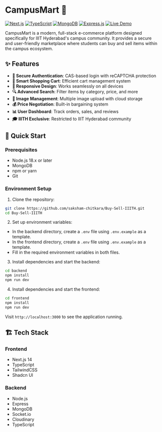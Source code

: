 # CampusMart 🏪

[![Next.js](https://img.shields.io/badge/Next.js-14-black)](https://nextjs.org/)
[![TypeScript](https://img.shields.io/badge/TypeScript-5.0-blue)](https://www.typescriptlang.org/)
[![MongoDB](https://img.shields.io/badge/MongoDB-Latest-green)](https://www.mongodb.com/)
[![Express.js](https://img.shields.io/badge/Express.js-4.x-lightgrey)](https://expressjs.com/)
[![Live Demo](https://img.shields.io/badge/Demo-Live-success)](http://bs-iiith.vercel.app/)

CampusMart is a modern, full-stack e-commerce platform designed specifically for IIIT Hyderabad's campus community. It provides a secure and user-friendly marketplace where students can buy and sell items within the campus ecosystem.


## ✨ Features

- **🔐 Secure Authentication**: CAS-based login with reCAPTCHA protection
- **🛒 Smart Shopping Cart**: Efficient cart management system
- **📱 Responsive Design**: Works seamlessly on all devices
- **🔍 Advanced Search**: Filter items by category, price, and more
- **📸 Image Management**: Multiple image upload with cloud storage
- **💰 Price Negotiation**: Built-in bargaining system
- **📊 User Dashboard**: Track orders, sales, and reviews
- **🎓 IIITH Exclusive**: Restricted to IIIT Hyderabad community

## 🚀 Quick Start

### Prerequisites

- Node.js 18.x or later
- MongoDB
- npm or yarn
- Git

### Environment Setup

1. Clone the repository:
```bash
git clone https://github.com/saksham-chitkara/Buy-Sell-IIITH.git
cd Buy-Sell-IIITH
```

2. Set up environment variables:

- In the backend directory, create a `.env` file using `.env.example` as a template.
- In the frontend directory, create a `.env` file using `.env.example` as a template.
- Fill in the required environment variables in both files.

3. Install dependencies and start the backend:
```bash
cd backend
npm install
npm run dev
```

4. Install dependencies and start the frontend:
```bash
cd frontend
npm install
npm run dev
```

Visit `http://localhost:3000` to see the application running.

## 🏗️ Tech Stack

### Frontend
- Next.js 14
- TypeScript
- TailwindCSS
- Shadcn UI

### Backend
- Node.js
- Express
- MongoDB
- Socket.io
- Cloudinary
- TypeScript
